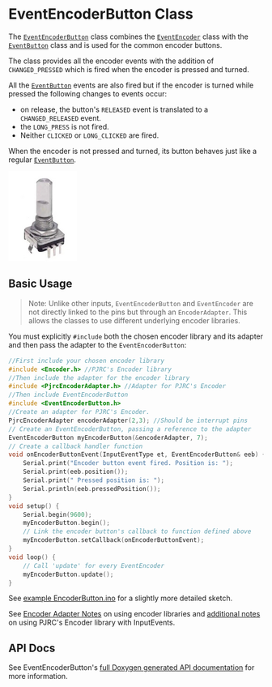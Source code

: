 # EventEncoderButton Class

The [`EventEncoderButton`](EventEncoderButton.md) class combines the [`EventEncoder`](EventEncoder.md) class with the [`EventButton`](EventButton.md) class and  is used for the common encoder buttons.


The class provides all the encoder events with the addition of `CHANGED_PRESSED` which is fired when the encoder is pressed and turned. 

All the [`EventButton`](EventButton.md) events are also fired but if the encoder is turned while pressed the following changes to events occur:

- on release, the button's `RELEASED` event is translated to a `CHANGED_RELEASED` event.
- the `LONG_PRESS` is not fired.
- Neither `CLICKED` or `LONG_CLICKED` are fired.

When the encoder is not pressed and turned, its button behaves just like a regular [`EventButton`](EventButton.md).



![button](../images/encoder-button.png)


## Basic Usage

> Note: Unlike other inputs, `EventEncoderButton` and `EventEncoder` are not directly linked to the pins but through an `EncoderAdapter`. This allows the classes to use different underlying encoder libraries. 
 
You must explicitly `#include` both the chosen encoder library and its adapter and then pass the adapter to the `EventEncoderButton`:

```cpp
//First include your chosen encoder library
#include <Encoder.h> //PJRC's Encoder library
//Then include the adapter for the encoder library
#include <PjrcEncoderAdapter.h> //Adapter for PJRC's Encoder
//Then include EventEncoderButton
#include <EventEncoderButton.h>
//Create an adapter for PJRC's Encoder.
PjrcEncoderAdapter encoderAdapter(2,3); //Should be interrupt pins
// Create an EventEncoderButton, passing a reference to the adapter
EventEncoderButton myEncoderButton(&encoderAdapter, 7);
// Create a callback handler function
void onEncoderButtonEvent(InputEventType et, EventEncoderButton& eeb) {
    Serial.print("Encoder button event fired. Position is: ");
    Serial.print(eeb.position());
    Serial.print(" Pressed position is: ");
    Serial.println(eeb.pressedPosition());
}
void setup() {
    Serial.begin(9600);
    myEncoderButton.begin();
    // Link the encoder button's callback to function defined above
    myEncoderButton.setCallback(onEncoderButtonEvent);
}
void loop() {
    // Call 'update' for every EventEncoder
    myEncoderButton.update();
}
```

See [example EncoderButton.ino](../examples/EncoderButton/EncoderButton.ino) for a slightly more detailed sketch.


See [Encoder Adapter Notes](docs/README.md#encoder-adapter-notes) on using encoder libraries and [additional notes](docs/README.md#notes-on-using-paul-stoffregens-encoder-library) on using PJRC's Encoder library with InputEvents.


## API Docs 

See EventEncoderButton's [full Doxygen generated API documentation](https://stutchbury.github.io/InputEvents/api/classEventEncoderButton.html) for more information.


